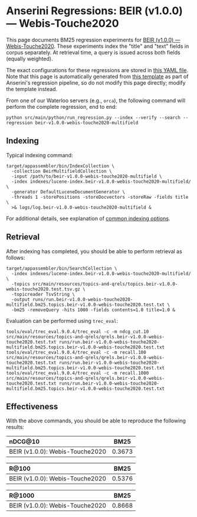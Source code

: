 # Anserini Regressions: BEIR (v1.0.0) &mdash; Webis-Touche2020

This page documents BM25 regression experiments for [BEIR (v1.0.0) &mdash; Webis-Touche2020](http://beir.ai/).
These experiments index the "title" and "text" fields in corpus separately.
At retrieval time, a query is issued across both fields (equally weighted).

The exact configurations for these regressions are stored in [this YAML file](../src/main/resources/regression/beir-v1.0.0-webis-touche2020-multifield.yaml).
Note that this page is automatically generated from [this template](../src/main/resources/docgen/templates/beir-v1.0.0-webis-touche2020-multifield.template) as part of Anserini's regression pipeline, so do not modify this page directly; modify the template instead.

From one of our Waterloo servers (e.g., `orca`), the following command will perform the complete regression, end to end:

```
python src/main/python/run_regression.py --index --verify --search --regression beir-v1.0.0-webis-touche2020-multifield
```

## Indexing

Typical indexing command:

```
target/appassembler/bin/IndexCollection \
  -collection BeirMultifieldCollection \
  -input /path/to/beir-v1.0.0-webis-touche2020-multifield \
  -index indexes/lucene-index.beir-v1.0.0-webis-touche2020-multifield/ \
  -generator DefaultLuceneDocumentGenerator \
  -threads 1 -storePositions -storeDocvectors -storeRaw -fields title \
  >& logs/log.beir-v1.0.0-webis-touche2020-multifield &
```

For additional details, see explanation of [common indexing options](common-indexing-options.md).

## Retrieval

After indexing has completed, you should be able to perform retrieval as follows:

```
target/appassembler/bin/SearchCollection \
  -index indexes/lucene-index.beir-v1.0.0-webis-touche2020-multifield/ \
  -topics src/main/resources/topics-and-qrels/topics.beir-v1.0.0-webis-touche2020.test.tsv.gz \
  -topicreader TsvString \
  -output runs/run.beir-v1.0.0-webis-touche2020-multifield.bm25.topics.beir-v1.0.0-webis-touche2020.test.txt \
  -bm25 -removeQuery -hits 1000 -fields contents=1.0 title=1.0 &
```

Evaluation can be performed using `trec_eval`:

```
tools/eval/trec_eval.9.0.4/trec_eval -c -m ndcg_cut.10 src/main/resources/topics-and-qrels/qrels.beir-v1.0.0-webis-touche2020.test.txt runs/run.beir-v1.0.0-webis-touche2020-multifield.bm25.topics.beir-v1.0.0-webis-touche2020.test.txt
tools/eval/trec_eval.9.0.4/trec_eval -c -m recall.100 src/main/resources/topics-and-qrels/qrels.beir-v1.0.0-webis-touche2020.test.txt runs/run.beir-v1.0.0-webis-touche2020-multifield.bm25.topics.beir-v1.0.0-webis-touche2020.test.txt
tools/eval/trec_eval.9.0.4/trec_eval -c -m recall.1000 src/main/resources/topics-and-qrels/qrels.beir-v1.0.0-webis-touche2020.test.txt runs/run.beir-v1.0.0-webis-touche2020-multifield.bm25.topics.beir-v1.0.0-webis-touche2020.test.txt
```

## Effectiveness

With the above commands, you should be able to reproduce the following results:

| nDCG@10                                                                                                      | BM25      |
|:-------------------------------------------------------------------------------------------------------------|-----------|
| BEIR (v1.0.0): Webis-Touche2020                                                                              | 0.3673    |


| R@100                                                                                                        | BM25      |
|:-------------------------------------------------------------------------------------------------------------|-----------|
| BEIR (v1.0.0): Webis-Touche2020                                                                              | 0.5376    |


| R@1000                                                                                                       | BM25      |
|:-------------------------------------------------------------------------------------------------------------|-----------|
| BEIR (v1.0.0): Webis-Touche2020                                                                              | 0.8668    |
